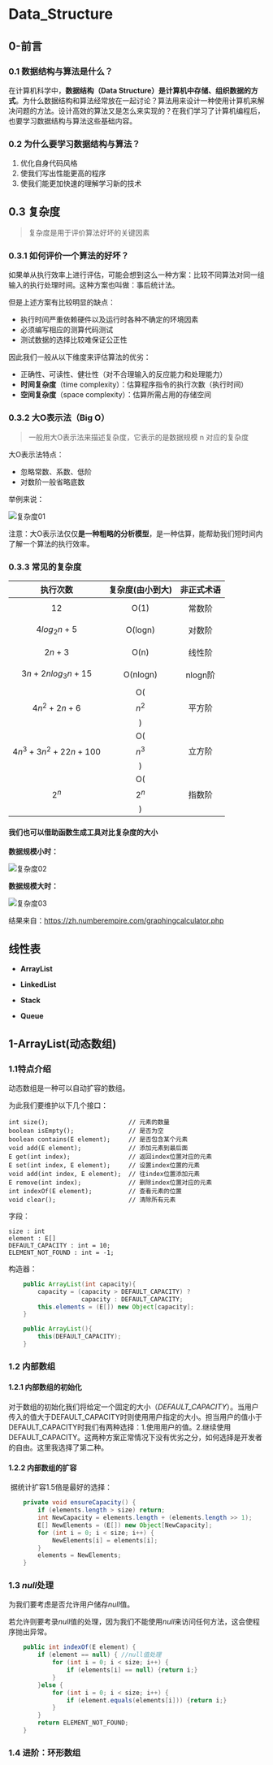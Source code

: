 # Data_Structure

## 0-前言

### 0.1 数据结构与算法是什么？

在计算机科学中，**数据结构（Data Structure）是计算机中存储、组织数据的方式**。为什么数据结构和算法经常放在一起讨论？算法用来设计一种使用计算机来解决问题的方法。设计高效的算法又是怎么来实现的？在我们学习了计算机编程后，也要学习数据结构与算法这些基础内容。

### 0.2 为什么要学习数据结构与算法？

1. 优化自身代码风格
2. 使我们写出性能更高的程序
3. 使我们能更加快速的理解学习新的技术

## 0.3 复杂度

> 复杂度是用于评价算法好坏的关键因素

### 0.3.1 如何评价一个算法的好坏？

如果单从执行效率上进行评估，可能会想到这么一种方案：比较不同算法对同一组输入的执行处理时间。这种方案也叫做：事后统计法。

但是上述方案有比较明显的缺点：

- 执行时间严重依赖硬件以及运行时各种不确定的环境因素
- 必须编写相应的测算代码测试
- 测试数据的选择比较难保证公正性

因此我们一般从以下维度来评估算法的优劣：

- 正确性、可读性、健壮性（对不合理输入的反应能力和处理能力）
- **时间复杂度**（time complexity）：估算程序指令的执行次数（执行时间）
- **空间复杂度**（space complexity）：估算所需占用的存储空间

### 0.3.2 大O表示法（Big O）

>  一般用大O表示法来描述复杂度，它表示的是数据规模 n 对应的复杂度

大O表示法特点：

-  忽略常数、系数、低阶
-  对数阶一般省略底数

举例来说：

![复杂度01](images\复杂度01.png)

注意：大O表示法仅仅**是一种粗略的分析模型**，是一种估算，能帮助我们短时间内了解一个算法的执行效率。

### 0.3.3 常见的复杂度

|           执行次数            | 复杂度(由小到大) | 非正式术语 |
| :---------------------------: | :--------------: | :--------: |
|           $$ 12 $$            |       O(1)       |   常数阶   |
|      $$ 4log_2 n + 5 $$       |     O(logn)      |   对数阶   |
|         $$ 2n + 3 $$          |       O(n)       |   线性阶   |
|   $$ 3n + 2nlog_3 n + 15 $$   |     O(nlogn)     |  nlogn阶   |
|      $$ 4n^2 + 2n + 6 $$      |   O($$ n^2 $$)   |   平方阶   |
| $$ 4n^3 + 3n^2 + 22n + 100 $$ |   O($$ n^3 $$)   |   立方阶   |
|           $$ 2^n $$           |   O($$ 2^n $$)   |   指数阶   |

#### 我们也可以借助函数生成工具对比复杂度的大小

**数据规模小时：**

![复杂度02](images\复杂度02.png)

**数据规模大时：**

![复杂度03](images\复杂度03.png)

结果来自：https://zh.numberempire.com/graphingcalculator.php





## 线性表

- **ArrayList**

- **LinkedList**

- **Stack**

- **Queue**

  

## 1-ArrayList(动态数组)

### 1.1特点介绍

动态数组是一种可以自动扩容的数组。

为此我们要维护以下几个接口：

```
int size();                      // 元素的数量
boolean isEmpty();               // 是否为空
boolean contains(E element);     // 是否包含某个元素
void add(E element);             // 添加元素到最后面
E get(int index);                // 返回index位置对应的元素
E set(int index, E element);     // 设置index位置的元素
void add(int index, E element);  // 往index位置添加元素
E remove(int index);             // 删除index位置对应的元素
int indexOf(E element);          // 查看元素的位置
void clear();                    // 清除所有元素
```

字段：

```
size : int
element : E[]
DEFAULT_CAPACITY : int = 10;
ELEMENT_NOT_FOUND : int = -1;
```

构造器：

```java
    public ArrayList(int capacity){
        capacity = (capacity > DEFAULT_CAPACITY) ? 
                    capacity : DEFAULT_CAPACITY;
        this.elements = (E[]) new Object[capacity];
    }

    public ArrayList(){
        this(DEFAULT_CAPACITY);
    }
```



### 1.2 内部数组

#### 1.2.1 内部数组的初始化

​	对于数组的初始化我们将给定一个固定的大小（*DEFAULT_CAPACITY*）。当用户传入的值大于DEFAULT_CAPACITY时则使用用户指定的大小。担当用户的值小于DEFAULT_CAPACITY时我们有两种选择：1.使用用户的值。2.继续使用DEFAULT_CAPACITY。这两种方案正常情况下没有优劣之分，如何选择是开发者的自由。这里我选择了第二种。

#### 1.2.2 内部数组的扩容

​	据统计扩容1.5倍是最好的选择：

```java
    private void ensureCapacity() {
        if (elements.length > size) return;
        int NewCapacity = elements.length + (elements.length >> 1);
        E[] NewElements = (E[]) new Object[NewCapacity];
        for (int i = 0; i < size; i++) {
            NewElements[i] = elements[i];
        }
        elements = NewElements;
    }
```



### 1.3 *null*处理

为我们要考虑是否允许用户储存*null*值。

若允许则要考录*null*值的处理，因为我们不能使用*null*来访问任何方法，这会使程序抛出异常。

```java
    public int indexOf(E element) {
        if (element == null) { //null值处理
            for (int i = 0; i < size; i++) {
                if (elements[i] == null) {return i;}
            }
        }else {
            for (int i = 0; i < size; i++) {
                if (element.equals(elements[i])) {return i;}
            }
        }
        return ELEMENT_NOT_FOUND;
    }
```

### 1.4 进阶：环形数组

